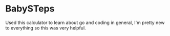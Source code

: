 # BabySTeps
Used this calculator to learn about go and coding in general, I'm pretty new to everything so this was very helpful.
